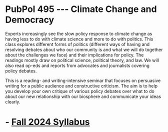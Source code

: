 # PubPol 495  --- Climate Change and Democracy

Experts increasingly see the slow policy response to climate change as having less to do with climate science and more to do with politics. This class explores different forms of politics (different ways of having and resolving debates about who our community is and what we will do together about the challenges we face) and their implications for policy. The readings mostly draw on political science, political theory, and law. We will also read op-eds and reports from advocates and journalists covering policy debates. 

This is a reading- and writing-intensive seminar that focuses on persuasive writing for a public audience and constructive criticism. The aim is to help you develop your own critique of various policy debates over what to do about our new relationship with our biosphere and communicate your ideas clearly.

# - [Fall 2024 Syllabus](https://judgelord.github.io/PP495/syllabus-2024.html) 
